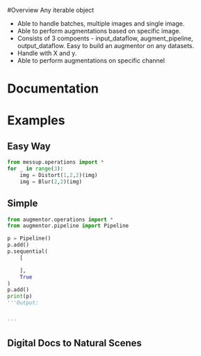 #Overview
Any iterable object

- Able to handle batches, multiple images and single image.
- Able to perform augmentations based on specific image.
- Consists of 3 compoents - input_dataflow, augment_pipeline, output_dataflow. Easy to build an augmentor on any datasets.
- Handle with X and y.
- Able to perform augmentations on specific channel

# Documentation




# Examples
## Easy Way
```python
from messup.operations import *
for _ in range(3):
    img = Distort(1,2,2)(img)
    img = Blur(2,2)(img)
```
## Simple

```python
from augmentor.operations import *
from augmentor.pipeline import Pipeline

p = Pipeline()
p.add()
p.sequential(
    [

    ],
    True
)
p.add()
print(p)
'''Output:


'''
```
## Digital Docs to Natural Scenes
